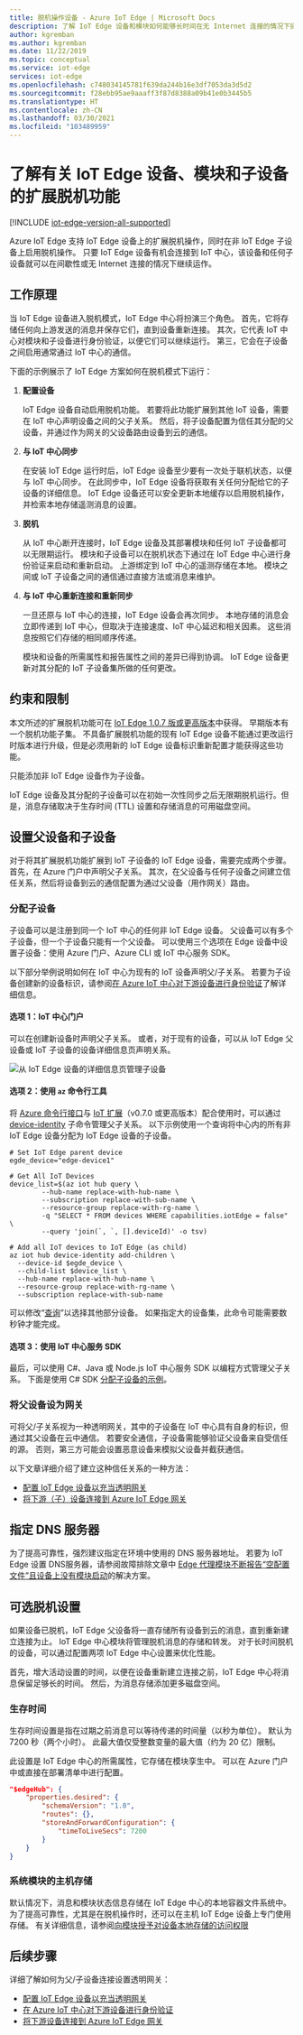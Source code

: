 ```yaml
---
title: 脱机操作设备 - Azure IoT Edge | Microsoft Docs
description: 了解 IoT Edge 设备和模块如何能够长时间在无 Internet 连接的情况下操作，以及 IoT Edge 如何使常规 IoT 设备也能脱机操作。
author: kgremban
ms.author: kgremban
ms.date: 11/22/2019
ms.topic: conceptual
ms.service: iot-edge
services: iot-edge
ms.openlocfilehash: c748034145781f639da244b16e3df7053da3d5d2
ms.sourcegitcommit: f28ebb95ae9aaaff3f87d8388a09b41e0b3445b5
ms.translationtype: HT
ms.contentlocale: zh-CN
ms.lasthandoff: 03/30/2021
ms.locfileid: "103489959"
---
```

# <a name="understand-extended-offline-capabilities-for-iot-edge-devices-modules-and-child-devices"></a>了解有关 IoT Edge 设备、模块和子设备的扩展脱机功能

[!INCLUDE [iot-edge-version-all-supported](../../includes/iot-edge-version-all-supported.md)]

Azure IoT Edge 支持 IoT Edge 设备上的扩展脱机操作，同时在非 IoT Edge 子设备上启用脱机操作。 只要 IoT Edge 设备有机会连接到 IoT 中心，该设备和任何子设备就可以在间歇性或无 Internet 连接的情况下继续运作。

## <a name="how-it-works"></a>工作原理

当 IoT Edge 设备进入脱机模式，IoT Edge 中心将扮演三个角色。 首先，它将存储任何向上游发送的消息并保存它们，直到设备重新连接。 其次，它代表 IoT 中心对模块和子设备进行身份验证，以便它们可以继续运行。 第三，它会在子设备之间启用通常通过 IoT 中心的通信。

下面的示例展示了 IoT Edge 方案如何在脱机模式下运行：

1. **配置设备**

   IoT Edge 设备自动启用脱机功能。 若要将此功能扩展到其他 IoT 设备，需要在 IoT 中心声明设备之间的父子关系。 然后，将子设备配置为信任其分配的父设备，并通过作为网关的父设备路由设备到云的通信。

2. **与 IoT 中心同步**

   在安装 IoT Edge 运行时后，IoT Edge 设备至少要有一次处于联机状态，以便与 IoT 中心同步。 在此同步中，IoT Edge 设备将获取有关任何分配给它的子设备的详细信息。 IoT Edge 设备还可以安全更新本地缓存以启用脱机操作，并检索本地存储遥测消息的设置。

3. **脱机**

   从 IoT 中心断开连接时，IoT Edge 设备及其部署模块和任何 IoT 子设备都可以无限期运行。 模块和子设备可以在脱机状态下通过在 IoT Edge 中心进行身份验证来启动和重新启动。 上游绑定到 IoT 中心的遥测存储在本地。 模块之间或 loT 子设备之间的通信通过直接方法或消息来维护。

4. **与 IoT 中心重新连接和重新同步**

   一旦还原与 IoT 中心的连接，IoT Edge 设备会再次同步。 本地存储的消息会立即传递到 IoT 中心，但取决于连接速度、IoT 中心延迟和相关因素。 这些消息按照它们存储的相同顺序传递。

   模块和设备的所需属性和报告属性之间的差异已得到协调。 IoT Edge 设备更新对其分配的 IoT 子设备集所做的任何更改。

## <a name="restrictions-and-limits"></a>约束和限制

本文所述的扩展脱机功能可在 [IoT Edge 1.0.7 版或更高版本](https://github.com/Azure/azure-iotedge/releases)中获得。 早期版本有一个脱机功能子集。 不具备扩展脱机功能的现有 IoT Edge 设备不能通过更改运行时版本进行升级，但是必须用新的 IoT Edge 设备标识重新配置才能获得这些功能。

只能添加非 IoT Edge 设备作为子设备。

IoT Edge 设备及其分配的子设备可以在初始一次性同步之后无限期脱机运行。但是，消息存储取决于生存时间 (TTL) 设置和存储消息的可用磁盘空间。

## <a name="set-up-parent-and-child-devices"></a>设置父设备和子设备

对于将其扩展脱机功能扩展到 IoT 子设备的 IoT Edge 设备，需要完成两个步骤。 首先，在 Azure 门户中声明父子关系。 其次，在父设备与任何子设备之间建立信任关系，然后将设备到云的通信配置为通过父设备（用作网关）路由。

### <a name="assign-child-devices"></a>分配子设备

子设备可以是注册到同一个 IoT 中心的任何非 IoT Edge 设备。 父设备可以有多个子设备，但一个子设备只能有一个父设备。 可以使用三个选项在 Edge 设备中设置子设备：使用 Azure 门户、Azure CLI 或 IoT 中心服务 SDK。

以下部分举例说明如何在 IoT 中心为现有的 IoT 设备声明父/子关系。 若要为子设备创建新的设备标识，请参阅[在 Azure IoT 中心对下游设备进行身份验证](how-to-authenticate-downstream-device.md)了解详细信息。

#### <a name="option-1-iot-hub-portal"></a>选项 1：IoT 中心门户

可以在创建新设备时声明父子关系。 或者，对于现有的设备，可以从 IoT Edge 父设备或 IoT 子设备的设备详细信息页声明关系。

   ![从 IoT Edge 设备的详细信息页管理子设备](./media/offline-capabilities/manage-child-devices.png)

#### <a name="option-2-use-the-az-command-line-tool"></a>选项 2：使用 `az` 命令行工具

将 [Azure 命令行接口](/cli/azure/)与 [IoT 扩展](https://github.com/azure/azure-iot-cli-extension)（v0.7.0 或更高版本）配合使用时，可以通过 [device-identity](/cli/azure/ext/azure-iot/iot/hub/device-identity) 子命令管理父子关系。 以下示例使用一个查询将中心内的所有非 IoT Edge 设备分配为 IoT Edge 设备的子设备。

```azurecli
# Set IoT Edge parent device
egde_device="edge-device1"

# Get All IoT Devices
device_list=$(az iot hub query \
        --hub-name replace-with-hub-name \
        --subscription replace-with-sub-name \
        --resource-group replace-with-rg-name \
        -q "SELECT * FROM devices WHERE capabilities.iotEdge = false" \
        --query 'join(`, `, [].deviceId)' -o tsv)

# Add all IoT devices to IoT Edge (as child)
az iot hub device-identity add-children \
  --device-id $egde_device \
  --child-list $device_list \
  --hub-name replace-with-hub-name \
  --resource-group replace-with-rg-name \
  --subscription replace-with-sub-name
```

可以修改“[查询](../iot-hub/iot-hub-devguide-query-language.md)”以选择其他部分设备。 如果指定大的设备集，此命令可能需要数秒钟才能完成。

#### <a name="option-3-use-iot-hub-service-sdk"></a>选项 3：使用 IoT 中心服务 SDK

最后，可以使用 C#、Java 或 Node.js IoT 中心服务 SDK 以编程方式管理父子关系。 下面是使用 C# SDK [分配子设备的示例](https://github.com/Azure/azure-iot-sdk-csharp/blob/master/e2e/test/iothub/service/RegistryManagerE2ETests.cs)。

### <a name="set-up-the-parent-device-as-a-gateway"></a>将父设备设为网关

可将父/子关系视为一种透明网关，其中的子设备在 IoT 中心具有自身的标识，但通过其父设备在云中通信。 若要安全通信，子设备需能够验证父设备来自受信任的源。 否则，第三方可能会设置恶意设备来模拟父设备并截获通信。

以下文章详细介绍了建立这种信任关系的一种方法：

* [配置 IoT Edge 设备以充当透明网关](how-to-create-transparent-gateway.md)
* [将下游（子）设备连接到 Azure IoT Edge 网关](how-to-connect-downstream-device.md)

## <a name="specify-dns-servers"></a>指定 DNS 服务器

为了提高可靠性，强烈建议指定在环境中使用的 DNS 服务器地址。 若要为 IoT Edge 设置 DNS服务器，请参阅故障排除文章中 [Edge 代理模块不断报告“空配置文件”且设备上没有模块启动](troubleshoot-common-errors.md#edge-agent-module-reports-empty-config-file-and-no-modules-start-on-the-device)的解决方案。

## <a name="optional-offline-settings"></a>可选脱机设置

如果设备已脱机，IoT Edge 父设备将一直存储所有设备到云的消息，直到重新建立连接为止。 IoT Edge 中心模块将管理脱机消息的存储和转发。 对于长时间脱机的设备，可以通过配置两项 IoT Edge 中心设置来优化性能。

首先，增大活动设置的时间，以便在设备重新建立连接之前，IoT Edge 中心将消息保留足够长的时间。 然后，为消息存储添加更多磁盘空间。

### <a name="time-to-live"></a>生存时间

生存时间设置是指在过期之前消息可以等待传递的时间量（以秒为单位）。 默认为 7200 秒（两个小时）。 此最大值仅受整数变量的最大值（约为 20 亿）限制。

此设置是 IoT Edge 中心的所需属性，它存储在模块孪生中。 可以在 Azure 门户中或直接在部署清单中进行配置。

```json
"$edgeHub": {
    "properties.desired": {
        "schemaVersion": "1.0",
        "routes": {},
        "storeAndForwardConfiguration": {
            "timeToLiveSecs": 7200
        }
    }
}
```

### <a name="host-storage-for-system-modules"></a>系统模块的主机存储

默认情况下，消息和模块状态信息存储在 IoT Edge 中心的本地容器文件系统中。 为了提高可靠性，尤其是在脱机操作时，还可以在主机 IoT Edge 设备上专门使用存储。 有关详细信息，请参阅[向模块授予对设备本地存储的访问权限](how-to-access-host-storage-from-module.md)

## <a name="next-steps"></a>后续步骤

详细了解如何为父/子设备连接设置透明网关：

* [配置 IoT Edge 设备以充当透明网关](how-to-create-transparent-gateway.md)
* [在 Azure IoT 中心对下游设备进行身份验证](how-to-authenticate-downstream-device.md)
* [将下游设备连接到 Azure IoT Edge 网关](how-to-connect-downstream-device.md)
